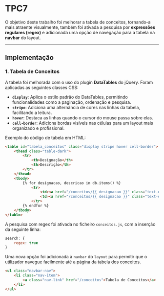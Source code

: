 # TPC7

O objetivo deste trabalho foi melhorar a tabela de conceitos, tornando-a mais atraente visualmente, também foi ativada a pesquisa por **expressões regulares (regex)** e adicionada uma opção de navegação para a tabela na **navbar** do layout. 

---

## Implementação

### 1. **Tabela de Conceitos**

A tabela foi melhorada com o uso do plugin **DataTables** do jQuery. Foram aplicadas as seguintes classes CSS:

- **`display`**: Aplica o estilo padrão do DataTables, permitindo funcionalidades como a paginação, ordenação e pesquisa.
- **`stripe`**: Adiciona uma alternância de cores nas linhas da tabela, facilitando a leitura.
- **`hover`**: Destaca as linhas quando o cursor do mouse passa sobre elas.
- **`cell-border`**: Adiciona bordas visíveis nas células para um layout mais organizado e profissional.

Exemplo do código de tabela em HTML:

```html
<table id="tabela_conceitos" class="display stripe hover cell-border">
    <thead class="table-dark">
        <tr>
            <th>Designação</th>
            <th>Descrição</th>
        </tr>
    </thead>
    <tbody>
        {% for designacao, descricao in db.items() %}
            <tr>
                <td><a href="/conceitos/{{ designacao }}" class="text-dark text-decoration-dotted">{{ designacao }}</a></td>
                <td><a href="/conceitos/{{ designacao }}" class="text-dark text-decoration-dotted">{{ descricao }}</a></td>
            </tr>
        {% endfor %}
    </tbody>
</table>
```




A pesquisa com regex foi ativada no ficheiro `conceitos.js`, com a inserção da seguinte linha: 


```javascript
search: {
    regex: true
}
```


Uma nova opção foi adicionada à `navbar` do `layout` para permitir que o utilizador navegue facilmente até a página da tabela dos conceitos.

```html
<ul class="navbar-nav">
    <li class="nav-item">
        <a class="nav-link" href="/conceitos">Tabela de Conceitos</a>
    </li>
</ul>

